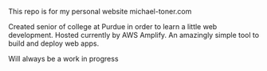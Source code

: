 This repo is for my personal website michael-toner.com

Created senior of college at Purdue in order to learn a little web development.
Hosted currently by AWS Amplify. An amazingly simple tool to build and deploy web apps.

Will always be a work in progress
